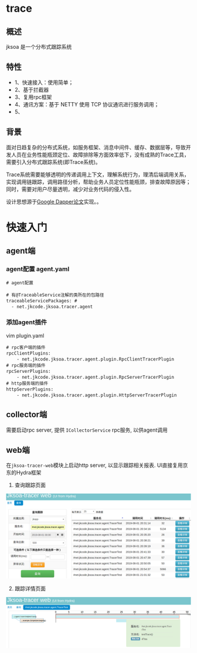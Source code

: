# trace

## 概述
jksoa 是一个分布式跟踪系统

## 特性

- 1、快速接入：使用简单；
- 2、基于拦截器
- 3、复用rpc框架
- 4、通讯方案：基于 NETTY 使用 TCP 协议通讯进行服务调用；
- 5、

## 背景

面对日趋复杂的分布式系统，如服务框架、消息中间件、缓存、数据层等，导致开发人员在业务性能瓶颈定位、故障排除等方面效率低下，没有成熟的Trace工具，需要引入分布式跟踪系统(即Trace系统)。

Trace系统需要能够透明的传递调用上下文，理解系统行为，理清后端调用关系，实现调用链跟踪，调用路径分析，帮助业务人员定位性能瓶颈，排查故障原因等；同时，需要对用户尽量透明，减少对业务代码的侵入性。

设计思想源于[Google Dapper论文](http://bigbully.github.io/Dapper-translation/)实现。。

# 快速入门

## agent端

### agent配置 agent.yaml

```
# agent配置

# 有@TraceableService注解的类所在的包路径
traceableServicePackages: #
  - net.jkcode.jksoa.tracer.agent
```

### 添加agent插件
vim plugin.yaml

```
# rpc客户端的插件
rpcClientPlugins:
    - net.jkcode.jksoa.tracer.agent.plugin.RpcClientTracerPlugin
# rpc服务端的插件
rpcServerPlugins:
    - net.jkcode.jksoa.tracer.agent.plugin.RpcServerTracerPlugin
# http服务端的插件
httpServerPlugins:
    - net.jkcode.jksoa.tracer.agent.plugin.HttpServerTracerPlugin
```

## collector端

需要启动rpc server, 提供 `ICollectorService` rpc服务, 以供agent调用

## web端

在`jksoa-tracer-web`模块上启动http server, 以显示跟踪相关报表. UI直接复用京东的Hydra框架

1. 查询跟踪页面

![query](img/query.png)

2. 跟踪详情页面

![result](img/result.png)